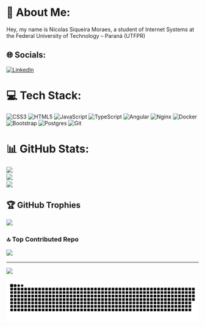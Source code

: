 # 💫 About Me:
Hey, my name is Nicolas Siqueira Moraes, a student of Internet Systems at the Federal University of Technology – Paraná (UTFPR)


## 🌐 Socials:
[![LinkedIn](https://img.shields.io/badge/LinkedIn-%230077B5.svg?logo=linkedin&logoColor=white)](https://linkedin.com/in/https://www.linkedin.com/in/nicosikmoraes/) 

# 💻 Tech Stack:
![CSS3](https://img.shields.io/badge/css3-%231572B6.svg?style=for-the-badge&logo=css3&logoColor=white) ![HTML5](https://img.shields.io/badge/html5-%23E34F26.svg?style=for-the-badge&logo=html5&logoColor=white) ![JavaScript](https://img.shields.io/badge/javascript-%23323330.svg?style=for-the-badge&logo=javascript&logoColor=%23F7DF1E) ![TypeScript](https://img.shields.io/badge/typescript-%23007ACC.svg?style=for-the-badge&logo=typescript&logoColor=white) ![Angular](https://img.shields.io/badge/angular-%23DD0031.svg?style=for-the-badge&logo=angular&logoColor=white) ![Nginx](https://img.shields.io/badge/nginx-%23009639.svg?style=for-the-badge&logo=nginx&logoColor=white) ![Docker](https://img.shields.io/badge/docker-%230db7ed.svg?style=for-the-badge&logo=docker&logoColor=white) ![Bootstrap](https://img.shields.io/badge/bootstrap-%238511FA.svg?style=for-the-badge&logo=bootstrap&logoColor=white) ![Postgres](https://img.shields.io/badge/postgres-%23316192.svg?style=for-the-badge&logo=postgresql&logoColor=white) ![Git](https://img.shields.io/badge/git-%23F05033.svg?style=for-the-badge&logo=git&logoColor=white)
# 📊 GitHub Stats:
![](https://github-readme-stats.vercel.app/api?username=nicosikmoraes&theme=dark&hide_border=true&include_all_commits=false&count_private=false)<br/>
![](https://nirzak-streak-stats.vercel.app/?user=nicosikmoraes&theme=dark&hide_border=true)<br/>
![](https://github-readme-stats.vercel.app/api/top-langs/?username=nicosikmoraes&theme=dark&hide_border=true&include_all_commits=false&count_private=false&layout=compact)

## 🏆 GitHub Trophies
![](https://github-profile-trophy.vercel.app/?username=nicosikmoraes&theme=radical&no-frame=true&no-bg=false&margin-w=4)

### 🔝 Top Contributed Repo
![](https://github-contributor-stats.vercel.app/api?username=nicosikmoraes&limit=5&theme=radical&combine_all_yearly_contributions=true)

---
[![](https://visitcount.itsvg.in/api?id=nicosikmoraes&icon=0&color=0)](https://visitcount.itsvg.in)

<picture>
  <source media="(prefers-color-scheme: dark)" srcset="https://raw.githubusercontent.com/nicosikmoraes/nicosikmoraes/output/github-snake-dark.svg" />
  <source media="(prefers-color-scheme: light)" srcset="https://raw.githubusercontent.com/nicosikmoraes/nicosikmoraes/output/github-snake.svg" />
  <img alt="github-snake" src="https://raw.githubusercontent.com/nicosikmoraes/nicosikmoraes/output/github-snake.svg" />
</picture>
